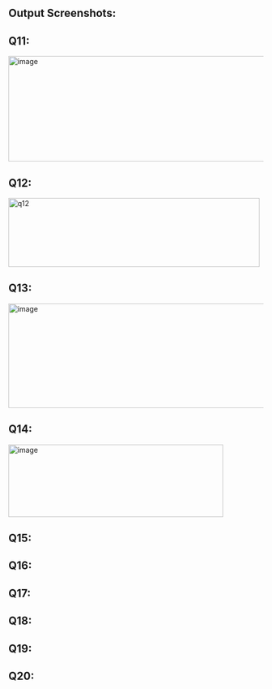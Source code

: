 ## Output Screenshots:

## Q11:
<img width="1214" height="208" alt="image" src="https://github.com/user-attachments/assets/8ed303e0-29c3-4726-b20e-e0e5bfa46874" />



## Q12:
<img width="496" height="136" alt="q12" src="https://github.com/user-attachments/assets/847c9d1c-707c-49a8-96d2-e5e24442a8bf" />

## Q13:
<img width="1314" height="206" alt="image" src="https://github.com/user-attachments/assets/c916b50e-66ae-4192-824c-258e2912431c" />


## Q14:
<img width="424" height="143" alt="image" src="https://github.com/user-attachments/assets/5de186a1-8e39-4721-9194-625be57a41be" />


## Q15:

## Q16:

## Q17:

## Q18:

## Q19:

## Q20:

